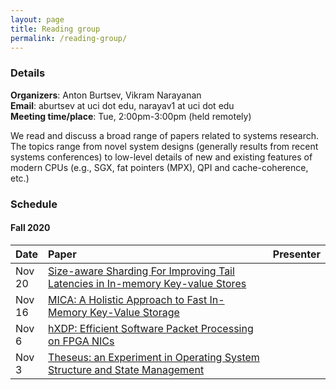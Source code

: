 ```yaml
---
layout: page
title: Reading group
permalink: /reading-group/
---
```


### Details
**Organizers**: Anton Burtsev, Vikram Narayanan <br/> 
**Email**: aburtsev at uci dot edu, narayav1 at uci dot edu <br/>
**Meeting time/place**: Tue, 2:00pm-3:00pm (held remotely)

We read and discuss a broad range of papers related to systems research. The
topics range from novel system designs (generally results from recent systems
conferences) to low-level details of new and existing features of modern CPUs
(e.g., SGX, fat pointers (MPX), QPI and cache-coherence, etc.)

### Schedule

#### Fall 2020

<style>
table th:first-of-type {
    width: 10%;
}
</style>

| Date | Paper | Presenter |
| :------------- | :---------- | :----------- |
| Nov 20  | [Size-aware Sharding For Improving Tail Latencies in In-memory Key-value Stores](https://www.usenix.org/conference/nsdi19/presentation/didona) |  |
| Nov 16  | [MICA: A Holistic Approach to Fast In-Memory Key-Value Storage](https://www.usenix.org/conference/nsdi14/technical-sessions/presentation/lim)   |   |
| Nov 6   | [hXDP: Efficient Software Packet Processing on FPGA NICs](https://www.usenix.org/conference/osdi20/presentation/brunella)   |   |
| Nov 3   | [Theseus: an Experiment in Operating System Structure and State Management](https://www.usenix.org/conference/osdi20/presentation/boos)  | |

